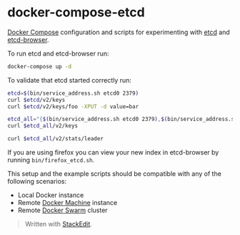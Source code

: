 # docker-compose-etcd

[Docker Compose](https://docs.docker.com/compose/) configuration and scripts for experimenting with [etcd](https://github.com/coreos/etcd) and [etcd-browser](https://github.com/henszey/etcd-browser).

To run etcd and etcd-browser run:
```bash
docker-compose up -d
```

To validate that etcd started correctly run:
```bash
etcd=$(bin/service_address.sh etcd0 2379)
curl $etcd/v2/keys
curl $etcd/v2/keys/foo -XPUT -d value=bar

etcd_all="{$(bin/service_address.sh etcd0 2379),$(bin/service_address.sh etcd1 2379),$(bin/service_address.sh etcd2 2379)}"
curl $etcd_all/v2/keys

curl $etcd_all/v2/stats/leader
```

If you are using firefox you can view your new index in etcd-browser by running ```bin/firefox_etcd.sh```.

This setup and the example scripts should be compatible with any of the following scenarios:
- Local Docker instance
- Remote [Docker Machine](https://docs.docker.com/machine/) instance
- Remote [Docker Swarm](https://docs.docker.com/swarm/) cluster

> Written with [StackEdit](https://stackedit.io/).

